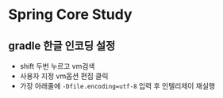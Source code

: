 
# Spring Core Study

## gradle 한글 인코딩 설정
- shift 두번 누르고 vm검색
- 사용자 지정 vm옵션 편집 클릭
- 가장 아래줄에 `-Dfile.encoding=utf-8` 입력 후 인텔리제이 재실행